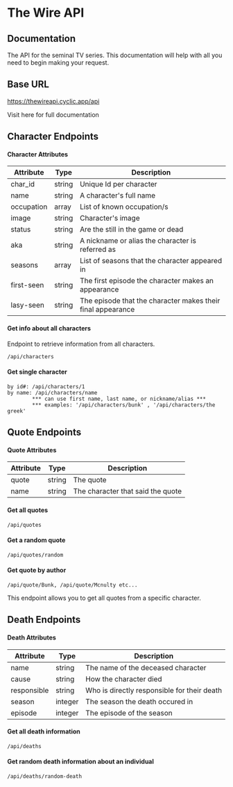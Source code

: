 # The Wire API

## Documentation

The API for the seminal TV series. This documentation will help
with all you need to begin making your request.

## Base URL
https://thewireapi.cyclic.app/api

Visit here for full documentation


## Character Endpoints

#### Character Attributes

| Attribute   | Type          | Description  									  |
| ----------- |------------- | ------------------------------------------------- |
| char_id     | string  	  | Unique Id per character							  |
| name        | string        | A character's full name |
| occupation  | array         | List of known occupation/s	|
| image       | string        | Character's image								  |
| status      | string        | Are the still in the game or dead    			  |
| aka		  | string        | A nickname or alias the character is referred as  |
| seasons	  | array         | List of seasons that the character appeared in    |
|first-seen   | string			| The first episode the character makes an appearance|
|lasy-seen   | string			| The episode that the character makes their final appearance|


#### Get info about all characters
Endpoint to retrieve information from all characters.
```
/api/characters
```

#### Get single character
```
by id#: /api/characters/1
by name: /api/characters/name
		*** can use first name, last name, or nickname/alias ***
		***	examples: '/api/characters/bunk' , '/api/characters/the greek'
``` 

## Quote Endpoints

#### Quote Attributes

| Attribute   | Type          | Description  					  |
| ----------- | ------------- | --------------------------------  |
| quote       | string        | The quote						  |
| name	      | string        | The character that said the quote |

#### Get all quotes
```
/api/quotes
```

#### Get a random quote
```
/api/quotes/random
```

#### Get quote by author
```
/api/quote/Bunk, /api/quote/Mcnulty etc... 
```
This endpoint allows you to get all quotes from a specific character.

## Death Endpoints

#### Death Attributes

| Attribute         | Type          | Description  												 |
| ----------------- | ------------- | -----------------------------------------------------------|
| name              | string        | The name of the deceased character 						 |
| cause             | string        | How the character died		  							 |
| responsible       | string        | Who is directly responsible for their death				 |
| season            | integer       | The season the death occured in   						 |
| episode           | integer       | The episode of the season									 |

#### Get all death information
```
/api/deaths
```

#### Get random death information about an individual
```
/api/deaths/random-death
```
